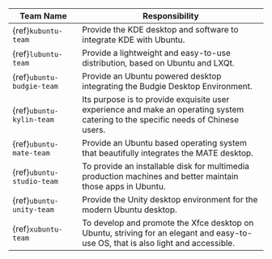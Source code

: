 | Team Name | Responsibility |
|-----------|----------------|
| {ref}`kubuntu-team` | Provide the KDE desktop and software to integrate KDE with Ubuntu. |
| {ref}`lubuntu-team` | Provide a lightweight and easy-to-use distribution, based on Ubuntu and LXQt. |
| {ref}`ubuntu-budgie-team` | Provide an Ubuntu powered desktop integrating the Budgie Desktop Environment. |
| {ref}`ubuntu-kylin-team` | Its purpose is to provide exquisite user experience and make an operating system catering to the specific needs of Chinese users. |
| {ref}`ubuntu-mate-team` | Provide an Ubuntu based operating system that beautifully integrates the MATE desktop. |
| {ref}`ubuntu-studio-team` | To provide an installable disk for multimedia production machines and better maintain those apps in Ubuntu. |
| {ref}`ubuntu-unity-team` | Provide the Unity desktop environment for the modern Ubuntu desktop. |
| {ref}`xubuntu-team` | To develop and promote the Xfce desktop on Ubuntu, striving for an elegant and easy-to-use OS, that is also light and accessible. |
